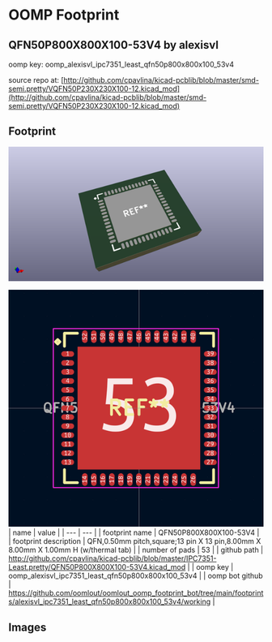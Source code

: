# OOMP Footprint  
## QFN50P800X800X100-53V4  by alexisvl  
  
oomp key: oomp_alexisvl_ipc7351_least_qfn50p800x800x100_53v4  
  
source repo at: [http://github.com/cpavlina/kicad-pcblib/blob/master/smd-semi.pretty/VQFN50P230X230X100-12.kicad_mod](http://github.com/cpavlina/kicad-pcblib/blob/master/smd-semi.pretty/VQFN50P230X230X100-12.kicad_mod)  
## Footprint  
  
[![working_kicad_pcb_3d.png](working_kicad_pcb_3d_600.png)](working_kicad_pcb_3d.png)  
  
[![working.png](working_600.png)](working.png)  
| name | value | 
| --- | --- | 
| footprint name | QFN50P800X800X100-53V4 | 
| footprint description | QFN,0.50mm pitch,square;13 pin X 13 pin,8.00mm X 8.00mm X 1.00mm H (w/thermal tab) | 
| number of pads | 53 | 
| github path | http://github.com/cpavlina/kicad-pcblib/blob/master/IPC7351-Least.pretty/QFN50P800X800X100-53V4.kicad_mod | 
| oomp key | oomp_alexisvl_ipc7351_least_qfn50p800x800x100_53v4 | 
| oomp bot github | https://github.com/oomlout/oomlout_oomp_footprint_bot/tree/main/footprints/alexisvl_ipc7351_least_qfn50p800x800x100_53v4/working | 
## Images  
